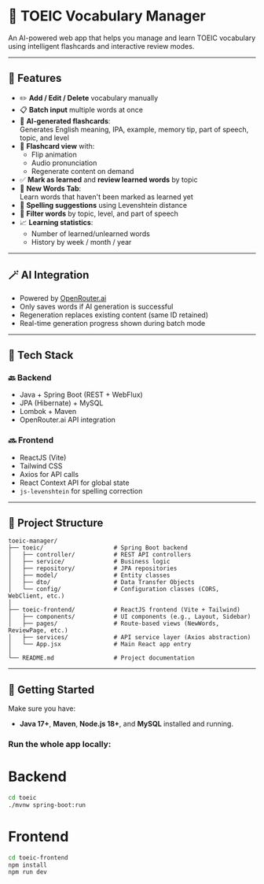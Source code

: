 # 📝 TOEIC Vocabulary Manager

An AI-powered web app that helps you manage and learn TOEIC vocabulary using intelligent flashcards and interactive review modes.

---

## 🚀 Features

- ✏️ **Add / Edit / Delete** vocabulary manually
- 📋 **Batch input** multiple words at once
- 🧠 **AI-generated flashcards**:  
  Generates English meaning, IPA, example, memory tip, part of speech, topic, and level
- 🔁 **Flashcard view** with:
  - Flip animation
  - Audio pronunciation
  - Regenerate content on demand
- ✅ **Mark as learned** and **review learned words** by topic
- 📌 **New Words Tab**:  
  Learn words that haven't been marked as learned yet
- 🧠 **Spelling suggestions** using Levenshtein distance
- 🎯 **Filter words** by topic, level, and part of speech
- 📈 **Learning statistics**:
  - Number of learned/unlearned words
  - History by week / month / year

---

## 🪄 AI Integration

- Powered by [OpenRouter.ai](https://openrouter.ai/)
- Only saves words if AI generation is successful
- Regeneration replaces existing content (same ID retained)
- Real-time generation progress shown during batch mode

---

## 🧰 Tech Stack

### 🔙 Backend

- Java + Spring Boot (REST + WebFlux)
- JPA (Hibernate) + MySQL
- Lombok + Maven
- OpenRouter.ai API integration

### 🔜 Frontend

- ReactJS (Vite)
- Tailwind CSS
- Axios for API calls
- React Context API for global state
- `js-levenshtein` for spelling correction

---

## 📂 Project Structure

```plaintext
toeic-manager/
├── toeic/                    # Spring Boot backend
│   ├── controller/           # REST API controllers
│   ├── service/              # Business logic
│   ├── repository/           # JPA repositories
│   ├── model/                # Entity classes
│   ├── dto/                  # Data Transfer Objects
│   └── config/               # Configuration classes (CORS, WebClient, etc.)
│
├── toeic-frontend/           # ReactJS frontend (Vite + Tailwind)
│   ├── components/           # UI components (e.g., Layout, Sidebar)
│   ├── pages/                # Route-based views (NewWords, ReviewPage, etc.)
│   ├── services/             # API service layer (Axios abstraction)
│   └── App.jsx               # Main React app entry
│
└── README.md                 # Project documentation
```
---
## 🏁 Getting Started

Make sure you have:
- **Java 17+**, **Maven**, **Node.js 18+**, and **MySQL** installed and running.

### Run the whole app locally:
# Backend
```bash
cd toeic
./mvnw spring-boot:run
```

# Frontend
```bash
cd toeic-frontend
npm install
npm run dev

